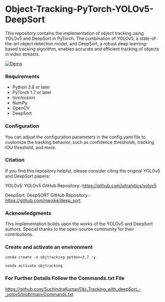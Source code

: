 # Object-Tracking-PyTorch-YOLOv5-DeepSort

This repository contains the implementation of object tracking using YOLOv5 and DeepSort in PyTorch. The combination of YOLOv5, a state-of-the-art object detection model, and DeepSort, a robust deep learning-based tracking algorithm, enables accurate and efficient tracking of objects in video streams.



[![Demo](img.gif)](https://github.com/SuchindraKumar/Obj_Tracking_with_deepSort_-_yolov5/blob/main/img.gif)



### Requirements

* Python 3.6 or later
* PyTorch 1.7 or later
* torchvision
* NumPy
* OpenCV
* DeepSort

### Configuration

You can adjust the configuration parameters in the config.yaml file to customize the tracking behavior, such as confidence thresholds, tracking IOU threshold, and more.

### Citation

If you find this repository helpful, please consider citing the original YOLOv5 and DeepSort papers:

YOLOv5: YOLOv5 GitHub Repository:-https://github.com/ultralytics/yolov5

DeepSort: DeepSORT GitHub Repository:-https://github.com/nwojke/deep_sort

### Acknowledgments

This implementation builds upon the works of the YOLOv5 and DeepSort authors. Special thanks to the open-source community for their contributions.



### Create and activate an environment
```
conda create -n objtracking python=3.7 -y

conda activate objtracking
```

### For Further Details Follow the Commands.txt File

https://github.com/SuchindraKumar/Obj_Tracking_with_deepSort_-_yolov5/blob/main/Commands.txt
